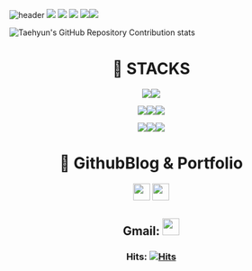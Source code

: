 ![header](https://capsule-render.vercel.app/api?type=waving&color=40c463&height=200&section=header&text=Skytin1004%20&fontSize=90)
![](http://github-profile-summary-cards.vercel.app/api/cards/profile-details?username=skytin1004&theme=vue)
![](http://github-profile-summary-cards.vercel.app/api/cards/stats?username=skytin1004&theme=vue)
![](http://github-profile-summary-cards.vercel.app/api/cards/productive-time?username=skytin1004&theme=vue&utcOffset=8)
![](http://github-profile-summary-cards.vercel.app/api/cards/repos-per-language?username=skytin1004&theme=vue&exclude=HTML)![](http://github-profile-summary-cards.vercel.app/api/cards/most-commit-language?username=skytin1004&theme=vue&exclude=HTML)

![Taehyun's GitHub Repository Contribution stats](https://github-contributor-stats.vercel.app/api?username=skytin1004&limit)

<div align=center><h1>📜 STACKS</h1></div>
<div align=center> 
  <img src="https://img.shields.io/badge/python-3776AB?style=for-the-badge&logo=python&logoColor=white"><img src="https://img.shields.io/badge/java-007396?style=for-the-badge&logo=java&logoColor=white">
  <br>
  
  <img src="https://img.shields.io/badge/oracle-F80000?style=for-the-badge&logo=oracle&logoColor=white"><img src="https://img.shields.io/badge/mysql-4479A1?style=for-the-badge&logo=mysql&logoColor=white"><img src="https://img.shields.io/badge/mariaDB-003545?style=for-the-badge&logo=mariaDB&logoColor=white">
  <br>
  
  <img src="https://img.shields.io/badge/spring-6DB33F?style=for-the-badge&logo=spring&logoColor=white"><img src="https://img.shields.io/badge/springboot-6DB33F?style=for-the-badge&logo=springboot&logoColor=white"><img src="https://img.shields.io/badge/django-092E20?style=for-the-badge&logo=django&logoColor=white">
  <br>
</div>

<div align=center><h1>🛫 GithubBlog & Portfolio</h1></div>
<div align=center> 
<a href="https://skytin1004.github.io/" target="_blank"><img height="30em" src="https://img.shields.io/badge/Skytin1004 Engineering Blog-D0A9F5?style=flat-square&logo=GitHub&logoColor=white&link=https://skyytin1004.github.io/"/></a> <a href="https://skytin1004.github.io/about.html" target="_blank"><img height="30em" src="https://img.shields.io/badge/Skytin1004.Portfolio-D0A9F5?style=flat-square&logo=GitHub&logoColor=white&link=https://skyytin1004.github.io/"/></a>
<div>
 
## Gmail: <a href="mailto:skytin1004@gmail.com"><img height="30em" src="https://img.shields.io/badge/Gmail-F08080?style=flat-square&logo=Gmail&logoColor=white&link=mailto:skytin1004@gmail.com"/></a></p>

### Hits: [![Hits](https://hits.seeyoufarm.com/api/count/incr/badge.svg?url=https%3A%2F%2Fgithub.com%2Fskytin1004&count_bg=%239370DB&title_bg=%239370DB&icon=soundcloud.svg&icon_color=%23FFFFFF&title=Visitors&edge_flat=true)](https://hits.seeyoufarm.com)
